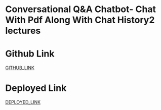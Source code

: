 # Conversational Q&A Chatbot- Chat With Pdf Along With Chat History2 lectures

# Github Link

[GITHUB_LINK](https://github.com/rupali-12/EX_29_RAG_PDF_chatBot)

# Deployed Link

[DEPLOYED_LINK](https://ex29ragpdfchatbot-9wyrsmlhdxuwujnwaqguvf.streamlit.app/)
